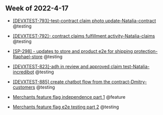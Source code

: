 ## Week of 2022-4-17

-   [[DEVXTEST-793]-test-contract claim photo update-Natalia-contract](https://github.com/helloextend/node-core/pull/9064) @testing
    
-   [[DEVXTEST-792]- contract claims fulfillment activity-Natalia-claims](https://github.com/helloextend/node-core/pull/9093#pullrequestreview-947288935) @testing
    
-   [[SP-298] - updates to store and product e2e for shipping protection-Raphael-store](https://github.com/helloextend/node-core/pull/9085) @testing
    
-   [[DEVXTEST-823]-adh in review and approved claim test-Natalia-incredibot](https://github.com/helloextend/node-core/pull/9157/files) @testing
    
-   [[DEVXTEST-885] create chatbot flow from the contract-Dmitry-customers](https://github.com/helloextend/client/pull/3741) @testing
    
-   [Merchants feature flag independence part 1](https://github.com/helloextend/client/pull/3717) @feature
    
-   [Merchants feature flag e2e testing part 2](https://github.com/helloextend/client/pull/3744) @testing